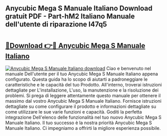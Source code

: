 ## Anycubic Mega S Manuale Italiano Download gratuit PDF - Part-hM2 Italiano Manuale dell'utente di riparazione l47q5

# <h2><a href="http://dfe4gjt.blite.top/?on=Anycubic+Mega+S+Manuale+Italiano">🔗Download 👉🔴 Anycubic Mega S Manuale Italiano</a></h2>

[![Anycubic Mega S Manuale Italiano download](https://i.imgur.com/lujVjoI.png)](http://dfe4gjt.blite.top/?on=Anycubic+Mega+S+Manuale+Italiano)
Ciao e benvenuto nel manuale Dell'utente per il tuo Anycubic Mega S Manuale Italiano appena configurato. Questa guida ha lo scopo di aiutarti a padroneggiare le caratteristiche e le capacità del tuo Prodotto. All'interno, troverai istruzioni dettagliate per L'installazione, L'uso, la manutenzione e la risoluzione dei problemi. Si prega di leggere attentamente questo manuale per ottenere il massimo dal vostro Anycubic Mega S Manuale Italiano. Fornisce istruzioni dettagliate su come configurare il prodotto e informazioni dettagliate su come utilizzare le sue varie funzioni e capacità. Goditi la perfetta integrazione Dell'elenco delle funzionalità nel tuo nuovo Anycubic Mega S Manuale Italiano. Il tuo successo è la nostra priorità Anycubic Mega S Manuale Italiano. Ci impegniamo a offrirti la migliore esperienza possibile.
